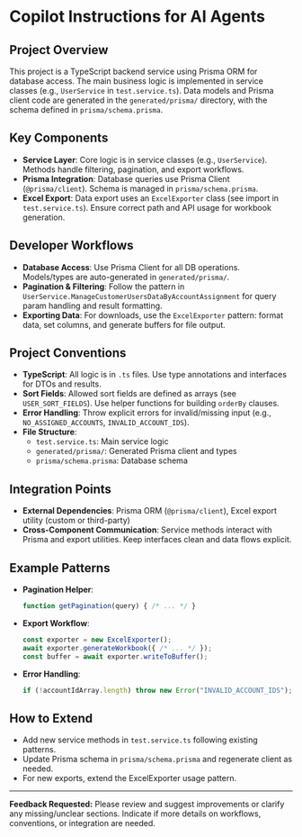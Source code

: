 # Copilot Instructions for AI Agents

## Project Overview
This project is a TypeScript backend service using Prisma ORM for database access. The main business logic is implemented in service classes (e.g., `UserService` in `test.service.ts`). Data models and Prisma client code are generated in the `generated/prisma/` directory, with the schema defined in `prisma/schema.prisma`.

## Key Components
- **Service Layer**: Core logic is in service classes (e.g., `UserService`). Methods handle filtering, pagination, and export workflows.
- **Prisma Integration**: Database queries use Prisma Client (`@prisma/client`). Schema is managed in `prisma/schema.prisma`.
- **Excel Export**: Data export uses an `ExcelExporter` class (see import in `test.service.ts`). Ensure correct path and API usage for workbook generation.

## Developer Workflows
- **Database Access**: Use Prisma Client for all DB operations. Models/types are auto-generated in `generated/prisma/`.
- **Pagination & Filtering**: Follow the pattern in `UserService.ManageCustomerUsersDataByAccountAssignment` for query param handling and result formatting.
- **Exporting Data**: For downloads, use the `ExcelExporter` pattern: format data, set columns, and generate buffers for file output.

## Project Conventions
- **TypeScript**: All logic is in `.ts` files. Use type annotations and interfaces for DTOs and results.
- **Sort Fields**: Allowed sort fields are defined as arrays (see `USER_SORT_FIELDS`). Use helper functions for building `orderBy` clauses.
- **Error Handling**: Throw explicit errors for invalid/missing input (e.g., `NO_ASSIGNED_ACCOUNTS`, `INVALID_ACCOUNT_IDS`).
- **File Structure**:
  - `test.service.ts`: Main service logic
  - `generated/prisma/`: Generated Prisma client and types
  - `prisma/schema.prisma`: Database schema

## Integration Points
- **External Dependencies**: Prisma ORM (`@prisma/client`), Excel export utility (custom or third-party)
- **Cross-Component Communication**: Service methods interact with Prisma and export utilities. Keep interfaces clean and data flows explicit.

## Example Patterns
- **Pagination Helper**:
  ```typescript
  function getPagination(query) { /* ... */ }
  ```
- **Export Workflow**:
  ```typescript
  const exporter = new ExcelExporter();
  await exporter.generateWorkbook({ /* ... */ });
  const buffer = await exporter.writeToBuffer();
  ```
- **Error Handling**:
  ```typescript
  if (!accountIdArray.length) throw new Error("INVALID_ACCOUNT_IDS");
  ```

## How to Extend
- Add new service methods in `test.service.ts` following existing patterns.
- Update Prisma schema in `prisma/schema.prisma` and regenerate client as needed.
- For new exports, extend the ExcelExporter usage pattern.

---

**Feedback Requested:**
Please review and suggest improvements or clarify any missing/unclear sections. Indicate if more details on workflows, conventions, or integration are needed.
